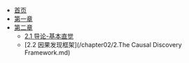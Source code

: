 * [首页](/README.md)
* [第一章]()
* [第二章](/chapter02/0.Preface.md)
  * [2.1 导论-基本直觉](/chapter02/1.Introduction.md)
  * [2.2 因果发现框架](/chapter02/2.The Causal Discovery Framework.md)